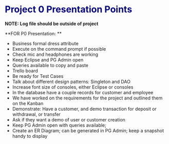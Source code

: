 <h1 style="color: navy;">Project 0 Presentation Points</h1>

**NOTE: Log file should be outside of project**

**FOR P0 Presentation: **

- Business formal dress attribute
- Execute on the command prompt if possible
- Check mic and headphones are working
- Keep Eclipse and PG Admin open
- Queries available to copy and paste
- Trello board
- Be ready for Test Cases
- Talk about different design patterns: Singleton and DAO
- Increase font size of consoles, either Eclipse or consoles
- In the database have a couple records for customer and employee
- We have worked on the requirements for the project and outlined them on the Kanban
- Demonstrate:  Have a customer, and demo transaction for deposit or withdrawal, or transfer
- Ask if they want a demo of user or customer creation
- Keep PG Admin open with queries available;
- Create an ER Diagram; can be generated in PG Admin; keep a snapshot handy to display